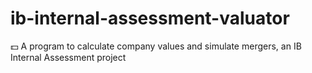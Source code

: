 # ib-internal-assessment-valuator
💵 A program to calculate company values and simulate mergers, an IB Internal Assessment project
